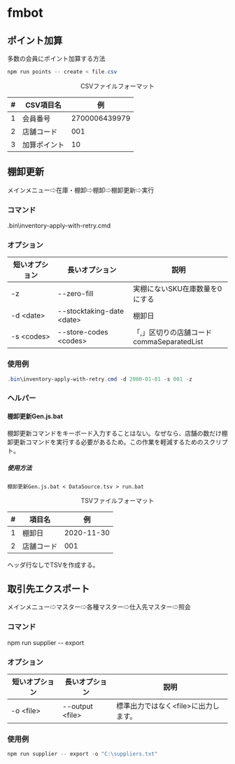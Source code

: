 # fmbot

## ポイント加算

多数の会員にポイント加算する方法

```powershell
npm run points -- create < file.csv
```

<div style="text-align: center;">CSVファイルフォーマット</div>

| #    | CSV項目名    | 例            |
| ---- | ------------ | ------------- |
| 1    | 会員番号     | 2700006439979 |
| 2    | 店舗コード   | 001           |
| 3    | 加算ポイント | 10            |

## 棚卸更新

メインメニュー⇨在庫・棚卸⇨棚卸⇨棚卸更新⇨実行

### コマンド

.bin\inventory-apply-with-retry.cmd 

### オプション


| 短いオプション | 長いオプション            | 説明                                      |
| -------------- | ------------------------- | ----------------------------------------- |
| -z             | --zero-fill               | 実棚にないSKU在庫数量を0にする            |
| -d \<date\>      | --stocktaking-date \<date\> | 棚卸日                                    |
| -s \<codes\>     | --store-codes \<codes\>     | 「,」区切りの店舗コード<br>commaSeparatedList |

### 使用例

```powershell
.bin\inventory-apply-with-retry.cmd -d 2000-01-01 -s 001 -z
```

### ヘルパー

#### 棚卸更新Gen.js.bat

棚卸更新コマンドをキーボード入力することはない。なぜなら、店舗の数だけ棚卸更新コマンドを実行する必要があるため。この作業を軽減するためのスクリプト。

##### 使用方法

`棚卸更新Gen.js.bat < DataSource.tsv > run.bat`

<div style="text-align: center;">TSVファイルフォーマット</div>


| #    | 項目名     | 例         |
| ---- | ---------- | ---------- |
| 1    | 棚卸日     | 2020-11-30 |
| 2    | 店舗コード | 001        |

ヘッダ行なしでTSVを作成する。

## 取引先エクスポート

メインメニュー⇨マスター⇨各種マスター⇨仕入先マスター⇨照会

### コマンド

npm run supplier -- export

### オプション

| 短いオプション | 長いオプション    | 説明                                   |
| -------------- | ----------------- | -------------------------------------- |
| -o \<file\>    | --output \<file\> | 標準出力ではなく\<file\>に出力します。 |

### 使用例

```powershell
npm run supplier -- export -o "C:\suppliers.txt"
```

